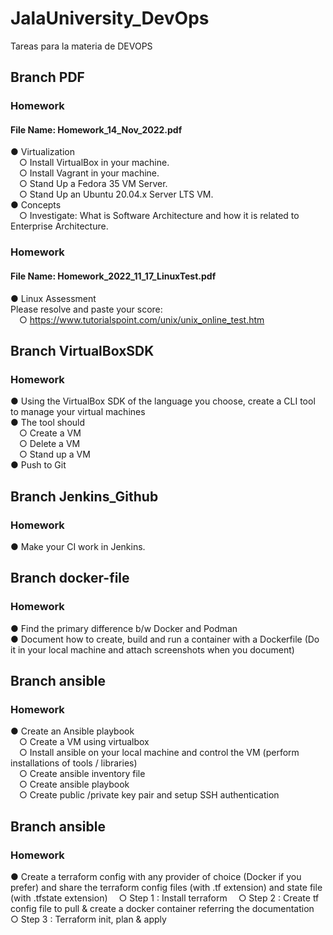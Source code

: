 # JalaUniversity_DevOps

Tareas para la materia de DEVOPS

## Branch PDF

### Homework

#### File Name: Homework_14_Nov_2022.pdf

● Virtualization  
 &emsp;○ Install VirtualBox in your machine.  
 &emsp;○ Install Vagrant in your machine.  
 &emsp;○ Stand Up a Fedora 35 VM Server.  
 &emsp;○ Stand Up an Ubuntu 20.04.x Server LTS VM.  
 ● Concepts  
 &emsp;○ Investigate: What is Software Architecture and how it is related to Enterprise Architecture.

### Homework

#### File Name: Homework_2022_11_17_LinuxTest.pdf

● Linux Assessment  
 Please resolve and paste your score:  
 &emsp;○ https://www.tutorialspoint.com/unix/unix_online_test.htm

## Branch VirtualBoxSDK

### Homework

● Using the VirtualBox SDK of the language you choose, create a CLI tool to
manage your virtual machines  
 ● The tool should  
 &emsp;○ Create a VM  
 &emsp;○ Delete a VM  
 &emsp;○ Stand up a VM  
 ● Push to Git

## Branch Jenkins_Github

### Homework

● Make your CI work in Jenkins.

## Branch docker-file

### Homework

● Find the primary difference b/w Docker and Podman  
 ● Document how to create, build and run a container with a Dockerfile (Do it
in your local machine and attach screenshots when you document)

## Branch ansible

### Homework

● Create an Ansible playbook  
 &emsp;○ Create a VM using virtualbox  
 &emsp;○ Install ansible on your local machine and control the VM (perform installations of tools / libraries)  
 &emsp;○ Create ansible inventory file  
 &emsp;○ Create ansible playbook  
 &emsp;○ Create public /private key pair and setup SSH authentication

## Branch ansible

### Homework

● Create a terraform config with any provider of choice (Docker if you prefer) and share the terraform config files (with .tf extension) and state file (with .tfstate extension)
&emsp;○ Step 1 : Install terraform
&emsp;○ Step 2 : Create tf config file to pull & create a docker container referring the documentation
&emsp;○ Step 3 : Terraform init, plan & apply
